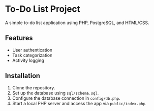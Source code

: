 # To-Do List Project
A simple to-do list application using PHP, PostgreSQL, and HTML/CSS.

## Features
- User authentication
- Task categorization
- Activity logging

## Installation
1. Clone the repository.
2. Set up the database using `sql/schema.sql`.
3. Configure the database connection in `config/db.php`.
4. Start a local PHP server and access the app via `public/index.php`.
